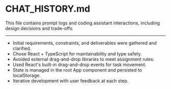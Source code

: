 # CHAT_HISTORY.md

This file contains prompt logs and coding assistant interactions, including design decisions and trade-offs.

---

- Initial requirements, constraints, and deliverables were gathered and clarified.
- Chose React + TypeScript for maintainability and type safety.
- Avoided external drag-and-drop libraries to meet assignment rules.
- Used React's built-in drag-and-drop events for task movement.
- State is managed in the root App component and persisted to localStorage.
- Iterative development with user feedback at each step.
